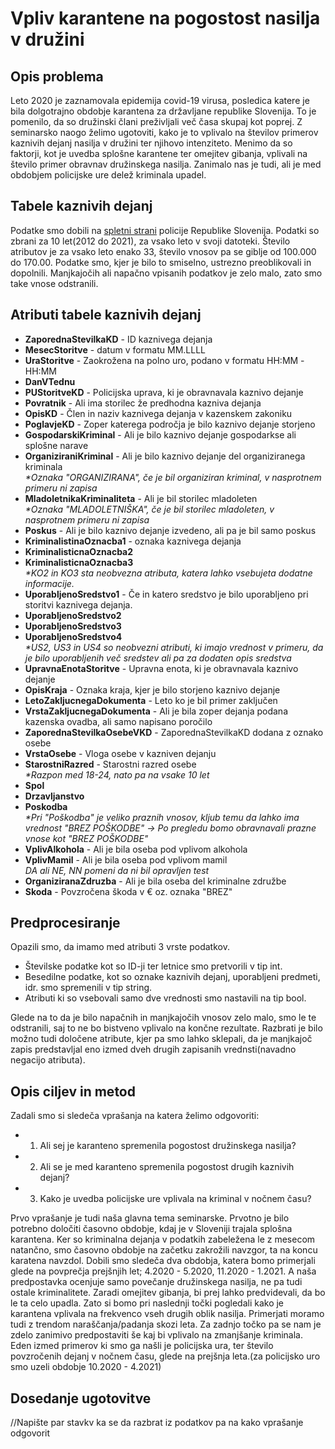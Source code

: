 # Vpliv karantene na pogostost nasilja v družini

## Opis problema
Leto 2020 je zaznamovala epidemija covid-19 virusa, posledica katere je bila dolgotrajno obdobje karantena za državljane republike Slovenija. To je pomenilo, da so družinski člani preživljali več časa skupaj kot poprej. Z seminarsko naogo želimo ugotoviti, kako je to vplivalo na številov primerov kaznivih dejanj nasilja v družini ter njihovo intenziteto. Menimo da so faktorji, kot je uvedba splošne karantene ter omejitev gibanja, vplivali na število primer obravnav družinskega nasilja. Zanimalo nas je tudi, ali je med obdobjem policijske ure delež kriminala upadel.

## Tabele kaznivih dejanj
Podatke smo dobili na <a href="https://www.policija.si/o-slovenski-policiji/statistika/kriminaliteta">spletni strani</a> policije Republike Slovenija. Podatki so zbrani za 10 let(2012 do 2021), za vsako leto v svoji datoteki. Število atributov je za vsako leto enako 33, število vnosov pa se giblje od 100.000 do 170.00. Podatke smo, kjer je bilo to smiselno, ustrezno preoblikovali in dopolnili. Manjkajočih ali napačno vpisanih podatkov je zelo malo, zato smo take vnose odstranili.

## Atributi tabele kaznivih dejanj

- **ZaporednaStevilkaKD** - ID kaznivega dejanja
- **MesecStoritve** - datum v formatu MM.LLLL
- **UraStoritve** - Zaokrožena na polno uro, podano v formatu HH:MM -HH:MM
- **DanVTednu**
- **PUStoritveKD** - Policijska uprava, ki je obravnavala kaznivo dejanje
- **Povratnik**  - Ali ima storilec že predhodna kazniva dejanja
- **OpisKD** - Člen in naziv kaznivega dejanja v kazenskem zakoniku
- **PoglavjeKD** - Zoper katerega področja je bilo kaznivo dejanje storjeno
- **GospodarskiKriminal** - Ali je bilo kaznivo dejanje gospodarkse ali splošne narave
- **OrganiziraniKriminal** - Ali je bilo kaznivo dejanje del organiziranega kriminala
<br>*&ast;Oznaka "ORGANIZIRANA", če je bil organiziran kriminal, v nasprotnem primeru ni zapisa*
- **MladoletnikaKriminaliteta** - Ali je bil storilec mladoleten
<br>*&ast;Oznaka "MLADOLETNIŠKA", če je bil storilec mladoleten, v nasprotnem primeru ni zapisa*
- **Poskus** - Ali je bilo kaznivo dejanje izvedeno, ali pa je bil samo poskus
- **KriminalistinaOznacba1** - oznaka kaznivega dejanja
- **KriminalisticnaOznacba2**
- **KriminalisticnaOznacba3**
<br>*&ast;KO2 in KO3 sta neobvezna atributa, katera lahko vsebujeta dodatne informacije.*
- **UporabljenoSredstvo1** - Če in katero sredstvo je bilo uporabljeno pri storitvi kaznivega dejanja.
- **UporabljenoSredstvo2**
- **UporabljenoSredstvo3**
- **UporabljenoSredstvo4**
<br>*&ast;US2, US3 in US4 so neobvezni atributi, ki imajo vrednost v primeru, da je bilo uporabljenih več sredstev ali pa za dodaten opis sredstva*
- **UpravnaEnotaStoritve** - Upravna enota, ki je obravnavala kaznivo dejanje
- **OpisKraja** - Oznaka kraja, kjer je bilo storjeno kaznivo dejanje
- **LetoZakljucnegaDokumenta** - Leto ko je bil primer zaključen
- **VrstaZakljucnegaDokumenta** - Ali je bila zoper dejanja podana kazenska ovadba, ali samo napisano poročilo
- **ZaporednaStevilkaOsebeVKD** - ZaporednaStevilkaKD dodana z oznako osebe
- **VrstaOsebe** - Vloga osebe v kazniven dejanju
- **StarostniRazred** - Starostni razred osebe
<br>*&ast;Razpon med 18-24, nato pa na vsake 10 let*
- **Spol**
- **Drzavljanstvo**
- **Poskodba**
<br>*&ast;Pri "Poškodba" je veliko praznih vnosov, kljub temu da lahko ima vrednost "BREZ POŠKODBE" -> Po pregledu bomo obravnavali prazne vnose kot "BREZ POŠKODBE"*
- **VplivAlkohola** - Ali je bila oseba pod vplivom alkohola
- **VplivMamil** - Ali je bila oseba pod vplivom mamil
<br>*DA ali NE, NN pomeni da ni bil opravljen test*
- **OrganiziranaZdruzba** - Ali je bila oseba del kriminalne združbe
- **Skoda** - Povzročena škoda v € oz. oznaka "BREZ"

## Predprocesiranje

Opazili smo, da imamo med atributi 3 vrste podatkov.
- Številske podatke kot so ID-ji ter letnice smo pretvorili v tip int.
- Besedilne podatke, kot so oznake kaznivih dejanj, uporabljeni predmeti, idr. smo spremenili v tip string.
- Atributi ki so vsebovali samo dve vrednosti smo nastavili na tip bool.

Glede na to da je bilo napačnih in manjkajočih vnosov zelo malo, smo le te odstranili, saj to ne bo bistveno vplivalo na končne rezultate. Razbrati je bilo možno tudi določene atribute, kjer pa smo lahko sklepali, da je manjkajoč zapis predstavljal eno izmed dveh drugih zapisanih vrednsti(navadno negacijo atributa).

## Opis ciljev in metod

Zadali smo si sledeča vprašanja na katera želimo odgovoriti:
- 1. Ali sej je karanteno spremenila pogostost družinskega nasilja?
- 2. Ali se je med karanteno spremenila pogostost drugih kaznivih dejanj?
- 3. Kako je uvedba policijske ure vplivala na kriminal v nočnem času?

Prvo vprašanje je tudi naša glavna tema seminarske. Prvotno je bilo potrebno določiti časovno obdobje, kdaj je v Sloveniji trajala splošna karantena. Ker so kriminalna dejanja v podatkih zabeležena le z mesecom natančno, smo časovno obdobje na začetku zakrožili navzgor, ta na koncu karatena navzdol. Dobili smo sledeča dva obdobja, katera bomo primerjali glede na povprečja prejšnjih let;  4.2020 - 5.2020, 11.2020 - 1.2021. 
A naša predpostavka ocenjuje samo povečanje družinskega nasilja, ne pa tudi ostale kriminalitete. Zaradi omejitev gibanja, bi prej lahko predvidevali, da bo le ta celo upadla. Zato si bomo pri naslednji točki pogledali kako je karantena vplivala na frekvenco vseh drugih oblik nasilja. Primerjati moramo tudi z trendom naraščanja/padanja skozi leta.
Za zadnjo točko pa se nam je zdelo zanimivo predpostaviti še kaj bi vplivalo na zmanjšanje kriminala. Eden izmed primerov ki smo ga našli je policijska ura, ter število povzročenih dejanj v nočnem času, glede na prejšnja leta.(za policijsko uro smo uzeli obdobje 10.2020 - 4.2021)


## Dosedanje ugotovitve

//Napište par stavkv ka se da razbrat iz podatkov pa na kako vprašanje odgovorit
